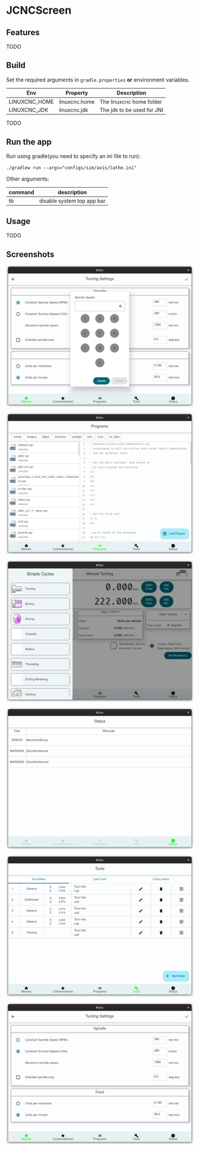 # JCNCScreen

## Features

TODO

## Build

Set the required arguments in `gradle.properties` **or** environment variables.

| Env           | Property      | Description                |
|---------------|---------------|----------------------------|
| LINUXCNC_HOME | linuxcnc.home | The linuxcnc home folder   |
| LINUXCNC_JDK  | linuxcnc.jdk  | The jdk to be used for JNI |

TODO

## Run the app

Run using gradle(you need to specify an ini file to run):

```shell
./gradlew run --args="configs/sim/axis/lathe.ini"
```

Other arguments:

| command | description                |
|---------|----------------------------|
| tb      | disable system top app bar |

## Usage

TODO

## Screenshots

[![screenshot](preview/numpad.png)](preview/numpad.png)

[![screenshot](preview/programs.png)](preview/programs.png)

[![screenshot](preview/simple_cycles.png)](preview/simple_cycles.png)

[![screenshot](preview/status.png)](preview/status.png)

[![screenshot](preview/tools_holders.png)](preview/tools_holders.png)

[![screenshot](preview/turning_settings.png)](preview/turning_settings.png)